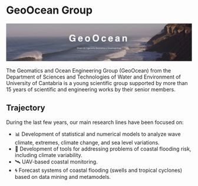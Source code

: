 # GeoOcean Group

![GeoOcean Group](geoocean.png)

The Geomatics and Ocean Engineering Group (GeoOcean) from the Department of Sciences and Technologies of Water and Environment of University of Cantabria is a young scientific group supported by more than 15 years of scientific and engineering works by their senior members.

## Trajectory
During the last few years, our main research lines have been focused on:

- 📊 Development of statistical and numerical models to analyze wave climate, extremes, climate change, and sea level variations.
- 🌊 Development of tools for addressing problems of coastal flooding risk, including climate variability.
- 🛰️ UAV-based coastal monitoring.
- 🌀 Forecast systems of coastal flooding (swells and tropical cyclones) based on data mining and metamodels.

